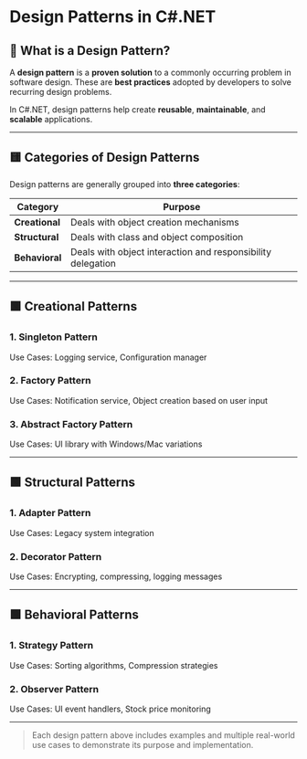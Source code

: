 
# Design Patterns in C#.NET

## 🔵 What is a Design Pattern?

A **design pattern** is a **proven solution** to a commonly occurring problem in software design. These are **best practices** adopted by developers to solve recurring design problems.

In C#.NET, design patterns help create **reusable**, **maintainable**, and **scalable** applications.

---

## 🟨 Categories of Design Patterns

Design patterns are generally grouped into **three categories**:

| Category | Purpose |
|----------|---------|
| **Creational** | Deals with object creation mechanisms |
| **Structural** | Deals with class and object composition |
| **Behavioral** | Deals with object interaction and responsibility delegation |

---

## 🟩 Creational Patterns

### 1. Singleton Pattern
Use Cases: Logging service, Configuration manager

### 2. Factory Pattern
Use Cases: Notification service, Object creation based on user input

### 3. Abstract Factory Pattern
Use Cases: UI library with Windows/Mac variations

---

## 🟩 Structural Patterns

### 1. Adapter Pattern
Use Cases: Legacy system integration

### 2. Decorator Pattern
Use Cases: Encrypting, compressing, logging messages

---

## 🟩 Behavioral Patterns

### 1. Strategy Pattern
Use Cases: Sorting algorithms, Compression strategies

### 2. Observer Pattern
Use Cases: UI event handlers, Stock price monitoring

---

> Each design pattern above includes examples and multiple real-world use cases to demonstrate its purpose and implementation.
